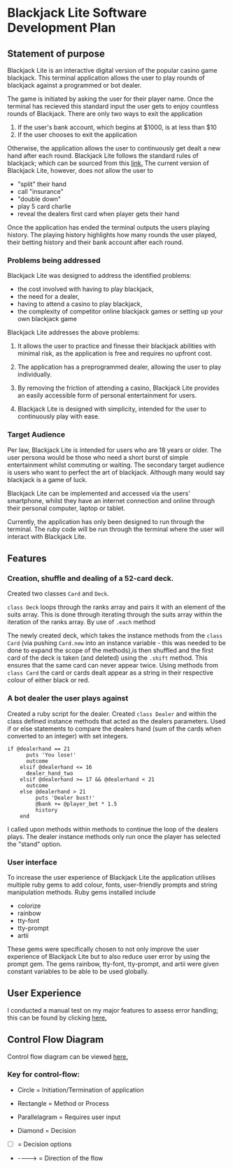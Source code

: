 # Blackjack Lite Software Development Plan 
## Statement of purpose 
Blackjack Lite is an interactive digital version of the popular casino game blackjack. This terminal application allows the user to play rounds of blackjack against a programmed or bot dealer. 

The game is initiated by asking the user for their player name. Once the terminal has recieved this standard input the user gets to enjoy countless rounds of Blackjack. There are only two ways to exit the application
1. If the user's bank account, which begins at $1000, is at less than $10 
2. If the user chooses to exit the application

Otherwise, the application allows the user to continuously get dealt a new hand after each round.
Blackjack Lite follows the standard rules of blackjack; which can be sourced from this [link.](https://bicyclecards.com/how-to-play/blackjack/) The current version of Blackjack Lite, however, does not allow the user to
- "split" their hand
- call "insurance" 
- "double down" 
- play 5 card charlie 
- reveal the dealers first card when player gets their hand

Once the application has ended the terminal outputs the users playing history. The playing history highlights how many rounds the user played, their betting history and their bank account after each round. 

### Problems being addressed
Blackjack Lite was designed to address the identified problems: 
- the cost involved with having to play blackjack, 
- the need for a dealer,
- having to attend a casino to play blackjack, 
- the complexity of competitor online blackjack games or setting up your own blackjack game

Blackjack Lite addresses the above problems: 

1. It allows the user to practice and finesse their blackjack abilities with minimal risk, as the application is free and requires no upfront cost.

2. The application has a preprogrammed dealer, allowing the user to play individually. 

3. By removing the friction of attending a casino, Blackjack Lite provides an easily accessible form of personal entertainment for users. 

4. Blackjack Lite is designed with simplicity, intended for the user to continuously play with ease. 

### Target Audience
Per law, Blackjack Lite is intended for users who are 18 years or older. The user persona would be those who need a short burst of simple entertainment whilst commuting or waiting. The secondary target audience is users who want to perfect the art of blackjack. Although many would say blackjack is a game of luck. 

Blackjack Lite can be implemented and accessed via the users' smartphone, whilst they have an internet connection and online through their personal computer, laptop or tablet. 

Currently, the application has only been designed to run through the terminal. The ruby code will be run through the terminal where the user will interact with Blackjack Lite. 

## Features
### Creation, shuffle and dealing of a 52-card deck. 
Created two classes ````Card```` and ````Deck````.

```` class Deck ```` loops through the ranks array and pairs it with an element of the suits array. This is done through iterating through the suits array within the iteration of the ranks array. By use of ````.each```` method 

The newly created deck, which takes the instance methods from the ````class Card```` (via pushing ````Card.new```` into an instance variable - this was needed to be done to expand the scope of the methods),is then shuffled and the first card of the deck is taken (and deleted) using the ````.shift```` method. This ensures that the same card can never appear twice. Using methods from ````class Card```` the card or cards dealt appear as a string in their respective colour of either black or red. 

### A bot dealer the user plays against
Created a ruby script for the dealer. Created ````class Dealer```` and within the class defined instance methods that acted as the dealers parameters. Used if or else statements to compare the dealers hand (sum of the cards when converted to an integer) with set integers.
````
if @dealerhand == 21
      puts 'You lose!'
      outcome
    elsif @dealerhand <= 16
      dealer_hand_two
    elsif @dealerhand >= 17 && @dealerhand < 21
      outcome
    else @dealerhand > 21
         puts 'Dealer bust!'
         @bank += @player_bet * 1.5
         history
    end
````

I called upon methods within methods to continue the loop of the dealers plays. The dealer instance methods only run once the player has selected the "stand" option. 

### User interface
To increase the user experience of Blackjack Lite the application utilises multiple ruby gems to add colour, fonts, user-friendly prompts and string manipulation methods. 
Ruby gems installed include
- colorize
- rainbow
- tty-font
- tty-prompt
- artii

These gems were specifically chosen to not only improve the user experience of Blackjack Lite but to also reduce user error by using the prompt gem. 
The gems rainbow, tty-font, tty-prompt, and artii were given constant variables to be able to be used globally. 

## User Experience

I conducted a manual test on my major features to assess error handling; this can be found by clicking [here.](https://docs.google.com/spreadsheets/d/1y_Yw6bj7aOeQmeq-Wxl_UqpRjmESkI5HKRMG7LL7Xhk/edit?usp=sharing) 

## Control Flow Diagram 

Control flow diagram can be viewed [here.](https://drive.google.com/file/d/1fgrfDNvJ-X5Q-3f6wPLpYG7PUDlDEqDE/view?usp=sharing)

### Key for control-flow:
- Circle = Initiation/Termination of application

- Rectangle = Method or Process

- Parallelagram = Requires user input

- Diamond = Decision

- [   ] = Decision options 

- ----> = Direction of the flow 